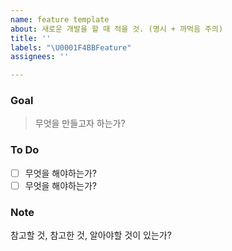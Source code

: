 ```yaml
---
name: feature template
about: 새로운 개발을 할 때 적을 것. (명시 + 까먹음 주의)
title: ''
labels: "\U0001F4BBFeature"
assignees: ''

---
```


### Goal
> 무엇을 만들고자 하는가?
### To Do
- [ ] 무엇을 해야하는가?
- [ ] 무엇을 해야하는가?
### Note
참고할 것, 참고한 것, 알아야할 것이 있는가?
